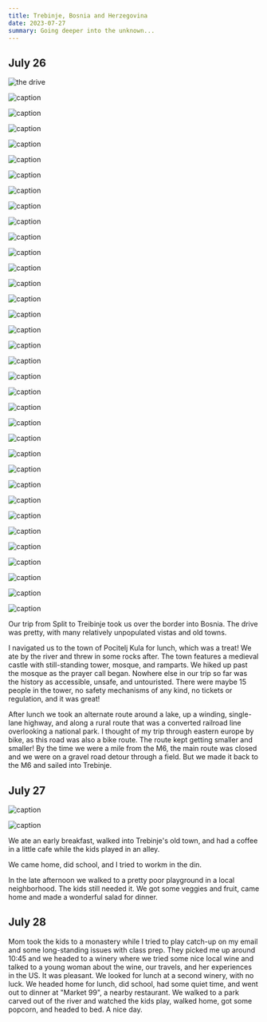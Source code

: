 ```yaml
---
title: Trebinje, Bosnia and Herzegovina
date: 2023-07-27
summary: Going deeper into the unknown...
---
```



## July 26

![the drive](/images/travel/PXL_20230726_112552538.MP.jpg) 

![caption](/images/travel/PXL_20230726_112730846.MP.jpg) 

![caption](/images/travel/PXL_20230726_114008945.jpg) 

![caption](/images/travel/PXL_20230726_120239858.MP.jpg) 

![caption](/images/travel/PXL_20230726_122924856.MP.jpg) 

![caption](/images/travel/PXL_20230726_144319901.jpg) 

![caption](/images/travel/PXL_20230726_145945531.jpg) 

![caption](/images/travel/PXL_20230726_150025857.jpg) 

![caption](/images/travel/PXL_20230726_150309348.jpg) 

![caption](/images/travel/PXL_20230726_150433520.MP.jpg) 

![caption](/images/travel/PXL_20230726_150540215.PANO.jpg) 

![caption](/images/travel/PXL_20230726_150711448.jpg) 

![caption](/images/travel/PXL_20230726_150740704.jpg) 

![caption](/images/travel/PXL_20230726_150904184.jpg) 

![caption](/images/travel/PXL_20230726_151012401.jpg) 

![caption](/images/travel/PXL_20230726_151124890.jpg) 

![caption](/images/travel/PXL_20230726_151219841.MP.jpg) 

![caption](/images/travel/PXL_20230726_151308456.jpg) 

![caption](/images/travel/PXL_20230726_151352366.jpg) 

![caption](/images/travel/PXL_20230726_151418828.jpg) 

![caption](/images/travel/PXL_20230726_151507091.jpg) 

![caption](/images/travel/PXL_20230726_151513205.jpg) 

![caption](/images/travel/PXL_20230726_151546279.jpg) 

![caption](/images/travel/PXL_20230726_151618610.jpg) 

![caption](/images/travel/PXL_20230726_151658034.MP.jpg) 

![caption](/images/travel/PXL_20230726_152135671.jpg) 

![caption](/images/travel/PXL_20230726_152338518.jpg) 

![caption](/images/travel/PXL_20230726_153106892.jpg) 

![caption](/images/travel/PXL_20230726_153626752.jpg) 

![caption](/images/travel/PXL_20230726_161459828.jpg) 

![caption](/images/travel/PXL_20230726_163057924.MP.jpg) 

![caption](/images/travel/PXL_20230726_163638541.jpg) 

![caption](/images/travel/PXL_20230726_164156310.jpg) 

![caption](/images/travel/PXL_20230726_165146471.MP.jpg) 

![caption](/images/travel/PXL_20230726_165651883.jpg)

Our trip from Split to Treibinje took us over the border into Bosnia.  The drive was pretty, with many relatively unpopulated vistas and old towns.

I navigated us to the town of Pocitelj Kula for lunch, which was a treat!  We ate by the river and threw in some rocks after.  The town features a medieval castle with still-standing tower, mosque, and ramparts.  We hiked up past the mosque as the prayer call began.  Nowhere else in our trip so far was the history as accessible, unsafe, and untouristed.  There were maybe 15 people in the tower, no safety mechanisms of any kind, no tickets or regulation, and it was great!  

After lunch we took an alternate route around a lake, up a winding, single-lane highway, and along a rural route that was a converted railroad line overlooking a national park.  I thought of my trip through eastern europe by bike, as this road was also a bike route.  The route kept getting smaller and smaller!  By the time we were a mile from the M6, the main route was closed and we were on a gravel road detour through a field.  But we made it back to the M6 and sailed into Trebinje.

## July 27

![caption](/images/travel/PXL_20230727_073258822.jpg) 

![caption](/images/travel/PXL_20230727_070234673.jpg)

We ate an early breakfast, walked into Trebinje's old town, and had a coffee in a little cafe while the kids played in an alley.

We came home, did school, and I tried to workm in the din.

In the late afternoon we walked to a pretty poor playground in a local neighborhood.  The kids still needed it.  We got some veggies and fruit, came home and made a wonderful salad for dinner.

## July 28

Mom took the kids to a monastery while I tried to play catch-up on my email and some long-standing issues with class prep.  They picked me up around 10:45 and we headed to a winery where we tried some nice local wine and talked to a young woman about the wine, our travels, and her experiences in the US.  It was pleasant.  We looked for lunch at a second winery, with no luck.  We headed home for lunch, did school, had some quiet time, and went out to dinner at "Market 99", a nearby restaurant.  We walked to a park carved out of the river and watched the kids play, walked home, got some popcorn, and headed to bed.  A nice day.